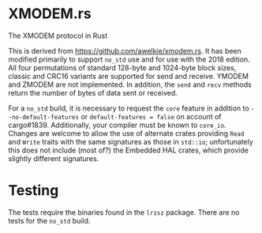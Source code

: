 # XMODEM.rs

The XMODEM protocol in Rust

This is derived from https://github.com/awelkie/xmodem.rs.  It has been modified
primarily to support `no_std` use and for use with the 2018 edition.  All four
permutations of standard 128-byte and 1024-byte block sizes, classic and CRC16
variants are supported for send and receive.  YMODEM and ZMODEM are not
implemented.  In addition, the `send` and `recv` methods return the number of
bytes of data sent or received.

For a `no_std` build, it is necessary to request the `core` feature in addition
to `--no-default-features` or `default-features = false` on account of
cargo#1839.  Additionally, your compiler must be known to `core_io`.  Changes
are welcome to allow the use of alternate crates providing `Read` and `Write`
traits with the same signatures as those in `std::io`; unfortunately this does
not include (most of?) the Embedded HAL crates, which provide slightly different
signatures.

# Testing
The tests require the binaries found in the `lrzsz` package.  There are no tests
for the `no_std` build.
